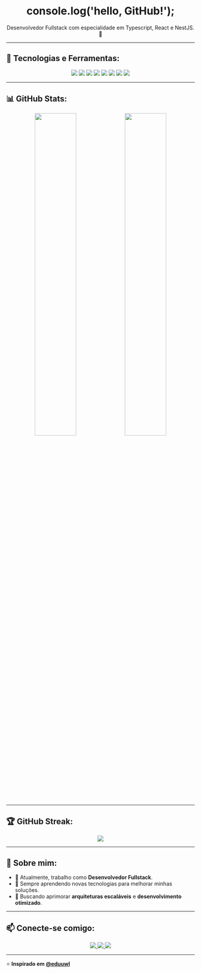 <h1 align="center">console.log('hello, GitHub!');</h1>

<p align="center">
  Desenvolvedor Fullstack com especialidade em Typescript, React e NestJS. 🚀
</p>

---

## 🚀 Tecnologias e Ferramentas:
<p align="center">
  <img src="https://img.shields.io/badge/-React-61DAFB?logo=react&logoColor=white&style=for-the-badge"/>
  <img src="https://img.shields.io/badge/-Node.js-339933?logo=node.js&logoColor=white&style=for-the-badge"/>
  <img src="https://img.shields.io/badge/-TypeScript-3178C6?logo=typescript&logoColor=white&style=for-the-badge"/>
  <img src="https://img.shields.io/badge/-JavaScript-F7DF1E?logo=javascript&logoColor=black&style=for-the-badge"/>
  <img src="https://img.shields.io/badge/-NestJS-E0234E?logo=nestjs&logoColor=white&style=for-the-badge"/>
  <img src="https://img.shields.io/badge/-MySQL-4479A1?logo=mysql&logoColor=white&style=for-the-badge"/>
  <img src="https://img.shields.io/badge/-PostgreSQL-4169E1?logo=postgresql&logoColor=white&style=for-the-badge"/>
  <img src="https://img.shields.io/badge/-Docker-2496ED?logo=docker&logoColor=white&style=for-the-badge"/>
</p>

---

## 📊 GitHub Stats:
<p align="center">
  <img src="https://github-readme-stats.vercel.app/api?username=eduuwl&show_icons=true&theme=radical&count_private=true" width="47%"/>
  <img src="https://github-readme-stats.vercel.app/api/top-langs/?username=eduuwl&layout=compact&theme=radical" width="47%"/>
</p>

---

## 🏆 GitHub Streak:
<p align="center">
  <img src="https://github-readme-streak-stats.herokuapp.com/?user=eduuwl&theme=radical"/>
</p>

---

## 📌 Sobre mim:
- 💼 Atualmente, trabalho como **Desenvolvedor Fullstack**.
- 🌱 Sempre aprendendo novas tecnologias para melhorar minhas soluções.
- 🎯 Buscando aprimorar **arquiteturas escaláveis** e **desenvolvimento otimizado**.

---

## 📫 Conecte-se comigo:
<p align="center">
  <a href="https://www.linkedin.com/in/eduardo-costa-e-silva-8240172a1/" target="_blank">
    <img src="https://img.shields.io/badge/-LinkedIn-0077B5?logo=linkedin&logoColor=white&style=for-the-badge"/>
  </a>
  <a href="https://github.com/eduuwl" target="_blank">
    <img src="https://img.shields.io/badge/-GitHub-181717?logo=github&logoColor=white&style=for-the-badge"/>
  </a>
  <a href="https://open.spotify.com/user/seu-perfil-spotify" target="_blank">
    <img src="https://img.shields.io/badge/-Spotify-1DB954?logo=spotify&logoColor=white&style=for-the-badge"/>
  </a>
</p>

---

⭐️ **Inspirado em [@eduuwl](https://github.com/eduuwl)**
